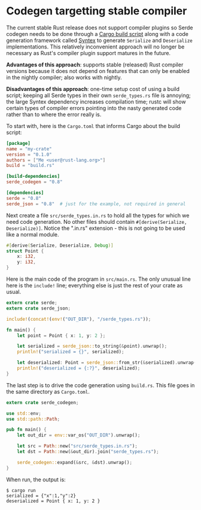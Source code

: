 # Codegen targetting stable compiler

The current stable Rust release does not support compiler plugins so Serde
codegen needs to be done through a [Cargo build
script](http://doc.crates.io/build-script.html) along with a code generation
framework called [Syntex](https://github.com/serde-rs/syntex) to generate
`Serialize` and `Deserialize` implementations. This relatively inconvenient
approach will no longer be necessary as Rust's compiler plugin support matures
in the future.

**Advantages of this approach**: supports stable (released) Rust compiler
versions because it does not depend on features that can only be enabled in the
nightly compiler; also works with nightly.

**Disadvantages of this approach**: one-time setup cost of using a build script;
keeping all Serde types in their own `serde_types.rs` file is annoying; the
large Syntex dependency increases compilation time; rustc will show certain
types of compiler errors pointing into the nasty generated code rather than to
where the error really is.

To start with, here is the `Cargo.toml` that informs Cargo about the build
script:

```toml
[package]
name = "my-crate"
version = "0.1.0"
authors = ["Me <user@rust-lang.org>"]
build = "build.rs"

[build-dependencies]
serde_codegen = "0.8"

[dependencies]
serde = "0.8"
serde_json = "0.8"  # just for the example, not required in general
```

Next create a file `src/serde_types.in.rs` to hold all the types for which we
need code generation. No other files should contain `#[derive(Serialize,
Deserialize)]`. Notice the ".in.rs" extension - this is not going to be used
like a normal module.

```rust
#[derive(Serialize, Deserialize, Debug)]
struct Point {
    x: i32,
    y: i32,
}
```

Here is the main code of the program in `src/main.rs`. The only unusual line
here is the `include!` line; everything else is just the rest of your crate as
usual.

```rust
extern crate serde;
extern crate serde_json;

include!(concat!(env!("OUT_DIR"), "/serde_types.rs"));

fn main() {
    let point = Point { x: 1, y: 2 };

    let serialized = serde_json::to_string(&point).unwrap();
    println!("serialized = {}", serialized);

    let deserialized: Point = serde_json::from_str(&serialized).unwrap();
    println!("deserialized = {:?}", deserialized);
}
```

The last step is to drive the code generation using `build.rs`. This file goes
in the same directory as `Cargo.toml`.

```rust
extern crate serde_codegen;

use std::env;
use std::path::Path;

pub fn main() {
    let out_dir = env::var_os("OUT_DIR").unwrap();

    let src = Path::new("src/serde_types.in.rs");
    let dst = Path::new(&out_dir).join("serde_types.rs");

    serde_codegen::expand(&src, &dst).unwrap();
}
```

When run, the output is:

```
$ cargo run
serialized = {"x":1,"y":2}
deserialized = Point { x: 1, y: 2 }
```
